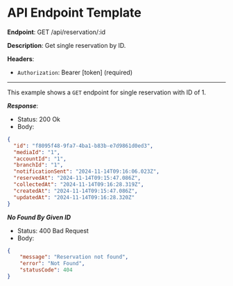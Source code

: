 # API Endpoint Template

**Endpoint**:
GET /api/reservation/:id

**Description**: Get single reservation by ID.

**Headers**:
- `Authorization`: Bearer [token] (required)

---

This example shows a `GET` endpoint for single reservation with ID of 1.

***Response***:

- Status: 200 Ok
- Body:

```json
{
  "id": "f8095f48-9fa7-4ba1-b83b-e7d9861d0ed3",
  "mediaId": "1",
  "accountId": "1",
  "branchId": "1",
  "notificationSent": "2024-11-14T09:16:06.023Z",
  "reservedAt": "2024-11-14T09:15:47.086Z",
  "collectedAt": "2024-11-14T09:16:28.319Z",
  "createdAt": "2024-11-14T09:15:47.086Z",
  "updatedAt": "2024-11-14T09:16:28.320Z"
}
```

***No Found By Given ID***

- Status: 400 Bad Request
- Body:

```json
{
    "message": "Reservation not found",
    "error": "Not Found",
    "statusCode": 404
}
```
